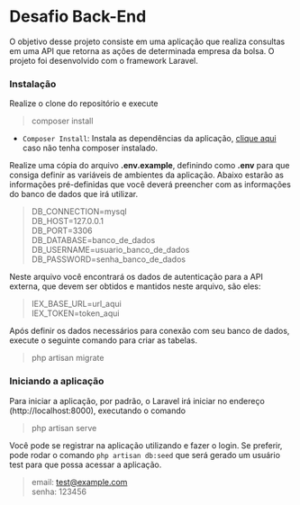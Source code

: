 # Desafio Back-End

<p>O objetivo desse projeto consiste em uma aplicação que realiza consultas em uma API que 
retorna as ações de determinada empresa da bolsa. O projeto foi desenvolvido com o framework Laravel.</p>

### Instalação

Realize o clone do repositório e execute
> composer install
- `Composer Install`: Instala as dependências da aplicação, [clique aqui](https://getcomposer.org/) caso não tenha composer instalado.
<p>Realize uma cópia do arquivo <b>.env.example</b>, definindo como <b>.env</b> para que consiga 
definir as variáveis de ambientes da aplicação. Abaixo estarão as informações pré-definidas que você deverá preencher com as informações do banco de dados que irá utilizar.</p>

>DB_CONNECTION=mysql <br>
DB_HOST=127.0.0.1 <br>
DB_PORT=3306 <br>
DB_DATABASE=banco_de_dados <br>
DB_USERNAME=usuario_banco_de_dados <br>
DB_PASSWORD=senha_banco_de_dados <br>

Neste arquivo você encontrará os dados de autenticação para a API externa, que devem ser obtidos e mantidos neste arquivo, são eles: 
>IEX_BASE_URL=url_aqui <br>
IEX_TOKEN=token_aqui <br>

<p>Após definir os dados necessários para conexão com seu banco de dados, execute o seguinte comando para criar as tabelas.</p>

> php artisan migrate

 ### Iniciando a aplicação

Para iniciar a aplicação, por padrão, o Laravel irá iniciar no endereço (http://localhost:8000), executando o comando
> php artisan serve

Você pode se registrar na aplicação utilizando e fazer o login. Se preferir, pode rodar o comando `php artisan db:seed` que será gerado um usuário test para que possa acessar a aplicação.
>email: test@example.com <br>
>senha: 123456

